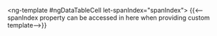 <ng-template #ngDataTableCell let-spanIndex="spanIndex">
  {{<--spanIndex property can be accessed in here when providing custom template-->}}
</ng-template>
